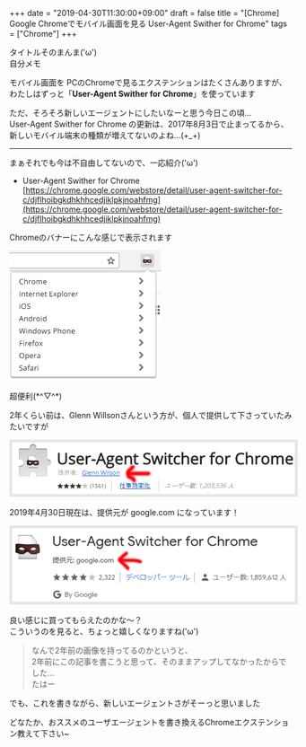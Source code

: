 +++
date = "2019-04-30T11:30:00+09:00"
draft = false
title = "[Chrome] Google Chromeでモバイル画面を見る User-Agent Swither for Chrome"
tags = ["Chrome"]
+++

タイトルそのまんま('ω')  
自分メモ

モバイル画面を PCのChromeで見るエクステンションはたくさんありますが、
わたしはずっと「**User-Agent Swither for Chrome**」を使っています

ただ、そろそろ新しいエージェントにしたいなーと思う今日この頃…  
User-Agent Swither for Chrome の更新は、2017年8月3日で止まってるから、新しいモバイル端末の種類が増えてないのよね…(+_+)

---

まぁそれでも今は不自由してないので、一応紹介('ω')

- User-Agent Swither for Chrome  
[https://chrome.google.com/webstore/detail/user-agent-switcher-for-c/djflhoibgkdhkhhcedjiklpkjnoahfmg](https://chrome.google.com/webstore/detail/user-agent-switcher-for-c/djflhoibgkdhkhhcedjiklpkjnoahfmg)


Chromeのバナーにこんな感じで表示されます


![](/pic/Recommended-extensions-User-Agent-Swither-in-chrome_01.png)


超便利(\*^▽^\*)

2年くらい前は、Glenn Willsonさんという方が、個人で提供して下さっていたみたいですが

<img src="/pic/Recommended-extensions-User-Agent-Swither-in-chrome_00.png" style="border:solid 5px #e6e6e6"/> 



2019年4月30日現在は、提供元が google.com になっています！

<img src="/pic/Recommended-extensions-User-Agent-Swither-in-chrome_02.png" style="border:solid 5px #e6e6e6"/> 

良い感じに買ってもらえたのかな～？  
こういうのを見ると、ちょっと嬉しくなりますね('ω')

> なんで2年前の画像を持ってるのかというと、  
2年前にこの記事を書こうと思って、そのままアップしてなかったからでした…  
たはー


でも、これを書きながら、新しいエージェントさがそーっと思いました

どなたか、おススメのユーザエージェントを書き換えるChromeエクステンション教えて下さい~

